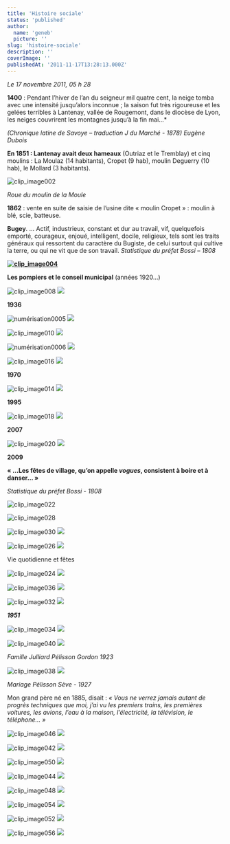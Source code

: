 ```yaml
---
title: 'Histoire sociale'
status: 'published'
author:
  name: 'geneb'
  picture: ''
slug: 'histoire-sociale'
description: ''
coverImage: ''
publishedAt: '2011-11-17T13:28:13.000Z'
---
```


*Le 17 novembre 2011, 05 h 28*

**1400** : Pendant l’hiver de l’an du seigneur mil quatre cent, la neige tomba avec une intensité jusqu’alors inconnue ; la saison fut très rigoureuse et les gelées terribles à Lantenay, vallée de Rougemont, dans le diocèse de Lyon, les neiges couvrirent les montagnes jusqu’à la fin mai…\*

*(Chronique latine de Savoye – traduction J du Marché - 1878) Eugène Dubois*

**En 1851 : Lantenay avait deux hameaux** (Outriaz et le Tremblay) et cinq moulins : La Moulaz (14 habitants), Cropet (9 hab), moulin Deguerry (10 hab), le Mollard (3 habitants).

![clip_image002](/img/beguelins/Windows-Live-Writer/779ed8add43c_E93D/clip_image002_thumb.jpg "clip_image002")

*Roue du moulin de la Moule*

**1862** : vente en suite de saisie de l’usine dite « moulin Cropet » : moulin à blé, scie, batteuse.

**Bugey**. … Actif, industrieux, constant et dur au travail, vif, quelquefois emporté, courageux, enjoué, intelligent, docile, religieux, tels sont les traits généraux qui ressortent du caractère du Bugiste, de celui surtout qui cultive la terre, ou qui ne vit que de son travail. *Statistique du préfet Bossi – 1808*

[**![clip_image004](/img/beguelins/Windows-Live-Writer/779ed8add43c_E93D/clip_image004_thumb.jpg "clip_image004")**](/img/beguelins/Windows-Live-Writer/779ed8add43c_E93D/clip_image004_2.jpg)

**Les pompiers et le conseil municipal** (années 1920…)

![clip_image008](/img/beguelins/Windows-Live-Writer/779ed8add43c_E93D/clip_image008_thumb.jpg)
![](/img/beguelins/Windows-Live-Writer/779ed8add43c_E93D/clip_image008_2.jpg)

**1936**

![numérisation0005](/img/beguelins/Windows-Live-Writer/779ed8add43c_E93D/numerisation0005_thumb.jpg)
![](/img/beguelins/Windows-Live-Writer/779ed8add43c_E93D/numerisation0005_2.jpg)

![clip_image010](/img/beguelins/Windows-Live-Writer/779ed8add43c_E93D/clip_image010_thumb.gif)
![](/img/beguelins/Windows-Live-Writer/779ed8add43c_E93D/clip_image010_2.gif)

![numérisation0006](/img/beguelins/Windows-Live-Writer/779ed8add43c_E93D/numerisation0006_thumb.jpg)
![](/img/beguelins/Windows-Live-Writer/779ed8add43c_E93D/numerisation0006_2.jpg)

![clip_image016](/img/beguelins/Windows-Live-Writer/779ed8add43c_E93D/clip_image016_thumb.jpg "clip_image016")
![](/img/beguelins/Windows-Live-Writer/779ed8add43c_E93D/clip_image016_2.jpg)

**1970**

![clip_image014](/img/beguelins/Windows-Live-Writer/779ed8add43c_E93D/clip_image014_thumb.jpg)
![](/img/beguelins/Windows-Live-Writer/779ed8add43c_E93D/clip_image014_2.jpg)

**1995**

![clip_image018](/img/beguelins/Windows-Live-Writer/779ed8add43c_E93D/clip_image018_thumb.jpg)
![](/img/beguelins/Windows-Live-Writer/779ed8add43c_E93D/clip_image018_2.jpg)

**2007**

![clip_image020](/img/beguelins/Windows-Live-Writer/779ed8add43c_E93D/clip_image020_thumb.jpg)
![](/img/beguelins/Windows-Live-Writer/779ed8add43c_E93D/clip_image020_2.jpg)

**2009**

**« …Les fêtes de village, qu’on appelle *vogues*, consistent à boire et à danser… »**

*Statistique du préfet Bossi - 1808*

![clip_image022](/img/beguelins/Windows-Live-Writer/779ed8add43c_E93D/clip_image022_thumb.gif "clip_image022")

![clip_image028](/img/beguelins/Windows-Live-Writer/779ed8add43c_E93D/clip_image028_thumb.gif "clip_image028")

![clip_image030](/img/beguelins/Windows-Live-Writer/779ed8add43c_E93D/clip_image030_thumb.jpg)
![](/img/beguelins/Windows-Live-Writer/779ed8add43c_E93D/clip_image030_2.jpg)

![clip_image026](/img/beguelins/Windows-Live-Writer/779ed8add43c_E93D/clip_image026_thumb.gif)
![](/img/beguelins/Windows-Live-Writer/779ed8add43c_E93D/clip_image026_2.gif)

Vie quotidienne et fêtes

![clip_image024](/img/beguelins/Windows-Live-Writer/779ed8add43c_E93D/clip_image024_thumb.jpg)
![](/img/beguelins/Windows-Live-Writer/779ed8add43c_E93D/clip_image024_2.jpg)

![clip_image036](/img/beguelins/Windows-Live-Writer/779ed8add43c_E93D/clip_image036_thumb.jpg)
![](/img/beguelins/Windows-Live-Writer/779ed8add43c_E93D/clip_image036_2.jpg)

![clip_image032](/img/beguelins/Windows-Live-Writer/779ed8add43c_E93D/clip_image032_thumb.gif)
![](/img/beguelins/Windows-Live-Writer/779ed8add43c_E93D/clip_image032_2.gif)

***1951***

![clip_image034](/img/beguelins/Windows-Live-Writer/779ed8add43c_E93D/clip_image034_thumb.gif)
![](/img/beguelins/Windows-Live-Writer/779ed8add43c_E93D/clip_image034_2.gif)

![clip_image040](/img/beguelins/Windows-Live-Writer/779ed8add43c_E93D/clip_image040_thumb.jpg)
![](/img/beguelins/Windows-Live-Writer/779ed8add43c_E93D/clip_image040_2.jpg)

*Famille Julliard Pélisson Gordon 1923*

![clip_image038](/img/beguelins/Windows-Live-Writer/779ed8add43c_E93D/clip_image038_thumb.jpg)
![](/img/beguelins/Windows-Live-Writer/779ed8add43c_E93D/clip_image038_2.jpg)

*Mariage Pélisson Sève - 1927*

Mon grand père né en 1885, disait : *« Vous ne verrez jamais autant de progrès techniques que moi, j’ai vu les premiers trains, les premières voitures, les avions, l’eau à la maison, l’électricité, la télévision, le téléphone… »*

![clip_image046](/img/beguelins/Windows-Live-Writer/779ed8add43c_E93D/clip_image046_thumb.jpg)
![](/img/beguelins/Windows-Live-Writer/779ed8add43c_E93D/clip_image046_2.jpg)

![clip_image042](/img/beguelins/Windows-Live-Writer/779ed8add43c_E93D/clip_image042_thumb.gif)
![](/img/beguelins/Windows-Live-Writer/779ed8add43c_E93D/clip_image042_2.gif)

![clip_image050](/img/beguelins/Windows-Live-Writer/779ed8add43c_E93D/clip_image050_thumb.jpg)
![](/img/beguelins/Windows-Live-Writer/779ed8add43c_E93D/clip_image050_2.jpg)

![clip_image044](/img/beguelins/Windows-Live-Writer/779ed8add43c_E93D/clip_image044_thumb.jpg)
![](/img/beguelins/Windows-Live-Writer/779ed8add43c_E93D/clip_image044_2.jpg)

![clip_image048](/img/beguelins/Windows-Live-Writer/779ed8add43c_E93D/clip_image048_thumb.gif)
![](/img/beguelins/Windows-Live-Writer/779ed8add43c_E93D/clip_image048_2.gif)

![clip_image054](/img/beguelins/Windows-Live-Writer/779ed8add43c_E93D/clip_image054_thumb.jpg)
![](/img/beguelins/Windows-Live-Writer/779ed8add43c_E93D/clip_image054_2.jpg)

![clip_image052](/img/beguelins/Windows-Live-Writer/779ed8add43c_E93D/clip_image052_thumb.gif)
![](/img/beguelins/Windows-Live-Writer/779ed8add43c_E93D/clip_image052_2.gif)

![clip_image056](/img/beguelins/Windows-Live-Writer/779ed8add43c_E93D/clip_image056_thumb.gif)
![](/img/beguelins/Windows-Live-Writer/779ed8add43c_E93D/clip_image056_2.gif)
